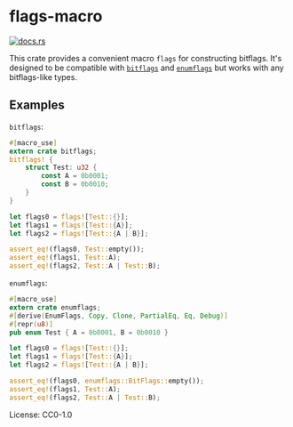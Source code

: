 # flags-macro

[<img src="https://docs.rs/flags-macro/badge.svg" alt="docs.rs">](https://docs.rs/flags-macro/)

This crate provides a convenient macro `flags` for constructing bitflags.
It's designed to be compatible with [`bitflags`] and [`enumflags`] but works
with any bitflags-like types.

[`bitflags`]: https://crates.io/crates/bitflags
[`enumflags`]: https://crates.io/crates/enumflags

## Examples

`bitflags`:

```rust
#[macro_use]
extern crate bitflags;
bitflags! {
    struct Test: u32 {
        const A = 0b0001;
        const B = 0b0010;
    }
}

let flags0 = flags![Test::{}];
let flags1 = flags![Test::{A}];
let flags2 = flags![Test::{A | B}];

assert_eq!(flags0, Test::empty());
assert_eq!(flags1, Test::A);
assert_eq!(flags2, Test::A | Test::B);
```

`enumflags`:

```rust
#[macro_use]
extern crate enumflags;
#[derive(EnumFlags, Copy, Clone, PartialEq, Eq, Debug)]
#[repr(u8)]
pub enum Test { A = 0b0001, B = 0b0010 }

let flags0 = flags![Test::{}];
let flags1 = flags![Test::{A}];
let flags2 = flags![Test::{A | B}];

assert_eq!(flags0, enumflags::BitFlags::empty());
assert_eq!(flags1, Test::A);
assert_eq!(flags2, Test::A | Test::B);
```

License: CC0-1.0
